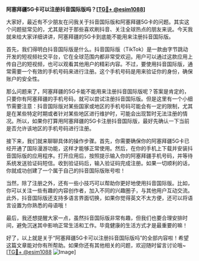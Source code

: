 **阿塞拜疆5G卡可以注册抖音国际版吗？[[TG💪+ @esim1088](https://t.me/s/esim1088)]**

大家好，最近有不少朋友在问我关于抖音国际版和阿塞拜疆5G卡的问题。其实这个问题挺常见的，尤其是对于那些喜欢刷抖音、关注全球热点的朋友来说。今天我就来给大家详细讲讲，阿塞拜疆的5G卡到底能不能用来注册抖音国际版。

首先，我们得明白抖音国际版是什么。抖音国际版（TikTok）是一款由字节跳动开发的短视频社交平台，它在全球范围内都非常受欢迎。用户可以通过这款应用上传自己的短视频，也可以观看其他用户的精彩内容。不过，要使用抖音国际版，通常需要一个有效的手机号码来进行注册。这个手机号码是用来验证你的身份，确保账户的安全性。

那么问题来了，阿塞拜疆的5G卡能不能用来注册抖音国际版呢？答案是肯定的，只要你有阿塞拜疆的手机号码，就可以尝试注册抖音国际版。但是这里有一个小细节需要注意：抖音国际版对某些国家或地区的手机号码可能会有一定的限制，尤其是在某些特定时期或者针对某些地区进行维护时，可能会出现暂时无法注册的情况。所以，如果你打算用阿塞拜疆的5G卡注册抖音国际版，最好先确认一下当前是否允许该地区的手机号码进行注册。

接下来，我们就来聊聊具体的操作步骤。首先，你需要确保你的阿塞拜疆5G卡已经开通了国际漫游功能，这样才能够正常使用。然后，在你的手机上下载并安装抖音国际版的应用程序。打开应用后，按照提示输入你的阿塞拜疆手机号码，并等待系统发送验证码短信。收到验证码后，输入验证码完成注册。如果一切顺利的话，你就成功创建了一个属于自己的抖音国际版账号啦！

当然，除了注册之外，还有一些小技巧可以帮助你更好地使用抖音国际版。比如，你可以关注一些有趣的内容创作者，加入不同的兴趣圈子，与其他用户互动交流。此外，抖音国际版还支持多语言界面切换，如果你觉得英文不太方便，还可以将语言设置为你熟悉的母语哦！

最后，我还想提醒大家一点，虽然抖音国际版非常有趣，但我们也要合理安排时间，避免沉迷其中影响正常生活和工作。毕竟健康的生活方式才是最重要的嘛！

好了，以上就是关于“阿塞拜疆5G卡可以注册抖音国际版吗”的全部内容啦！希望这篇文章能对你有所帮助。如果你还有其他相关的问题，欢迎随时留言讨论哦~ [[TG💪+ @esim1088](https://t.me/s/esim1088) ![Image](https://i.postimg.cc/4NQfJmqS/Snipaste-2025-05-13-00-14-12.png)]